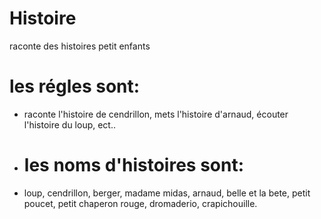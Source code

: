 # Histoire
 raconte des histoires petit enfants
# les régles sont:
- raconte l'histoire de cendrillon, mets l'histoire d'arnaud, écouter l'histoire du loup, ect..
- # les noms d'histoires sont:
- loup, cendrillon, berger, madame midas, arnaud, belle et la bete, petit poucet, petit chaperon rouge, dromaderio, crapichouille.
